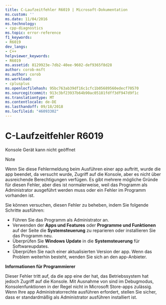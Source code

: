 ```yaml
---
title: C-Laufzeitfehler R6019 | Microsoft-Dokumentation
ms.custom: ''
ms.date: 11/04/2016
ms.technology:
- cpp-diagnostics
ms.topic: error-reference
f1_keywords:
- R6019
dev_langs:
- C++
helpviewer_keywords:
- R6019
ms.assetid: 8129923e-7db2-40ee-9602-def9365f8d28
author: corob-msft
ms.author: corob
ms.workload:
- cplusplus
ms.openlocfilehash: 95bc763ab39df16c1cfc1b05689560edecf70570
ms.sourcegitcommit: 913c3bf23937b64b90ac05181fdff3df947d9f1c
ms.translationtype: MT
ms.contentlocale: de-DE
ms.lasthandoff: 09/18/2018
ms.locfileid: "46093302"
---
```

# <a name="c-runtime-error-r6019"></a>C-Laufzeitfehler R6019

Konsole Gerät kann nicht geöffnet

> [!NOTE]
>  Wenn Sie diese Fehlermeldung beim Ausführen einer app auftritt, wurde die app beendet, da versucht wurde, Zugriff auf die Konsole, aber es nicht über ausreichende Berechtigungen verfügen. Es gibt mehrere mögliche Gründe für diesen Fehler, aber dies ist normalerweise, weil das Programm als Administrator ausgeführt werden muss oder ein Fehler im Programm vorhanden ist.
>
>  Sie können versuchen, diesen Fehler zu beheben, indem Sie folgende Schritte ausführen:
>
>  -   Führen Sie das Programm als Administrator an.
> -   Verwenden der **Apps und Features** oder **Programme und Funktionen** auf der Seite die **Systemsteuerung** zu reparieren oder installieren Sie das Programm neu.
> -   Überprüfen Sie **Windows Update** in die **Systemsteuerung** für Softwareupdates.
> -   Überprüfen Sie nach einer aktualisierten Version der app. Wenn das Problem weiterhin besteht, wenden Sie sich an den app-Anbieter.

**Informationen für Programmierer**

Dieser Fehler tritt auf, da die app eine der hat, das Betriebssystem hat jedoch Zugriff auf die Konsole. Mit Ausnahme von sind im Debugmodus, Konsolenfunktionen in der Regel nicht in Microsoft Store-apps zulässig. Wenn Ihre app Administratorrechte ausführen erfordert, stellen Sie sicher, dass er standardmäßig als Administrator ausführen installiert ist.
